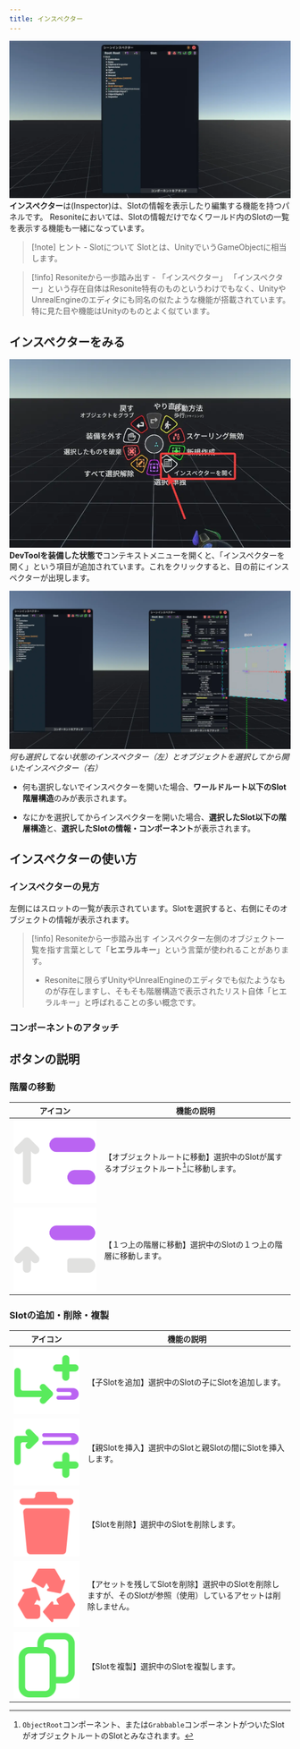 ```yaml
---
title: インスペクター
---
```

![インスペクターの画像](../image/inspector.webp)
**インスペクター**は(Inspector)は、Slotの情報を表示したり編集する機能を持つパネルです。
Resoniteにおいては、Slotの情報だけでなくワールド内のSlotの一覧を表示する機能も一緒になっています。
> [!note] ヒント - Slotについて
> Slotとは、UnityでいうGameObjectに相当します。

> [!info] Resoniteから一歩踏み出す - 「インスペクター」
> 「インスペクター」という存在自体はResonite特有のものというわけでもなく、UnityやUnrealEngineのエディタにも同名の似たような機能が搭載されています。特に見た目や機能はUnityのものとよく似ています。
## インスペクターをみる
![インスペクターを開く](../image/open-inspector.webp)
**DevToolを装備した状態で**コンテキストメニューを開くと、「インスペクターを開く」という項目が追加されています。これをクリックすると、目の前にインスペクターが出現します。

![オブジェクト選択時とそうでないときのインスペクターの違い](../image/inspector-difference.webp)
*何も選択してない状態のインスペクター（左）とオブジェクトを選択してから開いたインスペクター（右）*
- 何も選択しないでインスペクターを開いた場合、**ワールドルート以下のSlot階層構造**のみが表示されます。

- なにかを選択してからインスペクターを開いた場合、**選択したSlot以下の階層構造**と、**選択したSlotの情報・コンポーネント**が表示されます。
## インスペクターの使い方
### インスペクターの見方
左側にはスロットの一覧が表示されています。Slotを選択すると、右側にそのオブジェクトの情報が表示されます。
> [!info] Resoniteから一歩踏み出す
>インスペクター左側のオブジェクト一覧を指す言葉として「**ヒエラルキー**」という言葉が使われることがあります。
> - Resoniteに限らずUnityやUnrealEngineのエディタでも似たようなものが存在しますし、そもそも階層構造で表示されたリスト自体「ヒエラルキー」と呼ばれることの多い概念です。
### コンポーネントのアタッチ
## ボタンの説明
### 階層の移動
| アイコン | 機能の説明                                                   |
|----------|---------------------------------------------------------|
| ![オブジェクトルートに移動](../image/Color_ObjectRoot.svg) | 【オブジェクトルートに移動】選択中のSlotが属するオブジェクトルート[^ObjectRoot]に移動します。 |
| ![一つ上に移動](../image/Color_RootUp.svg) | 【１つ上の階層に移動】選択中のSlotの１つ上の階層に移動します。                       |

[^ObjectRoot]: `ObjectRoot`コンポーネント、または`Grabbable`コンポーネントがついたSlotがオブジェクトルートのSlotとみなされます。

### Slotの追加・削除・複製
| アイコン                                                           | 機能の説明                                                          |
|----------------------------------------------------------------|----------------------------------------------------------------|
| ![子にSlotを追加](../image/Color_AddChild.svg)                      | 【子Slotを追加】選択中のSlotの子にSlotを追加します。                               |
| ![親にSlotを挿入](../image/Color_InsertParent.svg)                  | 【親Slotを挿入】選択中のSlotと親Slotの間にSlotを挿入します。                         |
| ![Slotを削除](../image/Color_Destroy.svg)                         | 【Slotを削除】選択中のSlotを削除します。                                       |
 | ![アセットを残してSlotを削除](../image/Color_DestroyPreservingAssets.svg) | 【アセットを残してSlotを削除】選択中のSlotを削除しますが、そのSlotが参照（使用）しているアセットは削除しません。 |
| ![Slotを複製](../image/Color_Duplicate.svg)                       | 【Slotを複製】選択中のSlotを複製します。                                       |
